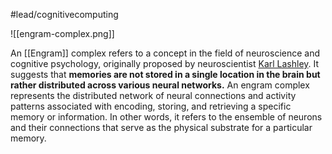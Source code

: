 #lead/cognitivecomputing

![[engram-complex.png]]

An [[Engram]] complex refers to a concept in the field of neuroscience and cognitive psychology, originally proposed by neuroscientist [Karl Lashley](https://psychology.fas.harvard.edu/people/karl-lashley). It suggests that **memories are not stored in a single location in the brain but rather distributed across various neural networks.** An engram complex represents the distributed network of neural connections and activity patterns associated with encoding, storing, and retrieving a specific memory or information. In other words, it refers to the ensemble of neurons and their connections that serve as the physical substrate for a particular memory.
